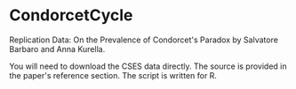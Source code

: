 # CondorcetCycle
Replication Data: On the Prevalence of Condorcet's Paradox by Salvatore Barbaro and Anna Kurella.

You will need to download the CSES data directly. The source is provided in the paper's reference section. The script is written for R. 
